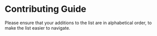 # Contributing Guide
Please ensure that your additions to the list are in alphabetical order, to make the list easier to navigate.
